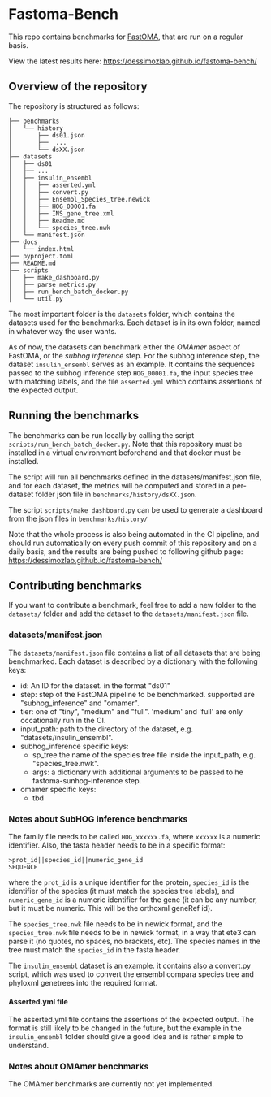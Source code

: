 # Fastoma-Bench

This repo contains benchmarks for [FastOMA](https://github.com/DessimozLab/FastOMA), that are run on a regular basis.

View the latest results here: https://dessimozlab.github.io/fastoma-bench/

## Overview of the repository

The repository is structured as follows:

```
├── benchmarks
│   └── history
│       ├── ds01.json
│       ├──  ...
│       └── dsXX.json
├── datasets
│   ├── ds01
│   ├── ...
│   ├── insulin_ensembl
│   │   ├── asserted.yml
│   │   ├── convert.py
│   │   ├── Ensembl_Species_tree.newick
│   │   ├── HOG_00001.fa
│   │   ├── INS_gene_tree.xml
│   │   ├── Readme.md
│   │   └── species_tree.nwk
│   └── manifest.json
├── docs
│   └── index.html
├── pyproject.toml
├── README.md
├── scripts
│   ├── make_dashboard.py
│   ├── parse_metrics.py
│   ├── run_bench_batch_docker.py
│   └── util.py
```

The most important folder is the `datasets` folder, which contains the datasets used for the benchmarks. 
Each dataset is in its own folder, named in whatever way the user wants.

As of now, the datasets can benchmark either the *OMAmer* aspect of FastOMA, or the *subhog inference* step.
For the subhog inference step, the dataset `insulin_ensembl` serves as an example. It contains the sequences
passed to the subhog inference step `HOG_00001.fa`, the input species tree with matching labels, and the file 
`asserted.yml` which contains assertions of the expected output.

## Running the benchmarks
The benchmarks can be run locally by calling the script `scripts/run_bench_batch_docker.py`. Note that this 
repository must be installed in a virtual environment beforehand and that docker must be installed.

The script will run all benchmarks defined in the datasets/manifest.json file, and for each dataset, the 
metrics will be computed and stored in a per-dataset folder json file in `benchmarks/history/dsXX.json`.

The script `scripts/make_dashboard.py` can be used to generate a dashboard from the json files in `benchmarks/history/`

Note that the whole process is also being automated in the CI pipeline, and should run automatically on every push 
commit of this repository and on a daily basis, and the results are being pushed to following github page: 
https://dessimozlab.github.io/fastoma-bench/


## Contributing benchmarks

If you want to contribute a benchmark, feel free to add a new folder to the `datasets/` folder and add the 
dataset to the `datasets/manifest.json` file.

### datasets/manifest.json
The `datasets/manifest.json` file contains a list of all datasets that are being benchmarked. Each dataset is 
described by a dictionary with the following keys:

- id: An ID for the dataset. in the format "ds01"
- step: step of the FastOMA pipeline to be benchmarked. supported are "subhog_inference" and "omamer".
- tier: one of "tiny", "medium" and "full". 'medium' and 'full' are only occationally run in the CI. 
- input_path: path to the directory of the dataset, e.g. "datasets/insulin_ensembl". 
- subhog_inference specific keys:
  - sp_tree the name of the species tree file inside the input_path, e.g. "species_tree.nwk".
  - args: a dictionary with additional arguments to be passed to he fastoma-sunhog-inference step.
- omamer specific keys:
  - tbd
  

### Notes about SubHOG inference benchmarks
The family file needs to be called `HOG_xxxxxx.fa`, where `xxxxxx` is a numeric identifier. Also, the fasta header needs 
to be in a specific format:
```
>prot_id||species_id||numeric_gene_id
SEQUENCE
```
where the `prot_id` is a unique identifier for the protein, `species_id` is the identifier of the species 
(it must match the species tree labels), and `numeric_gene_id` is a numeric identifier for the gene 
(it can be any number, but it must be numeric. This will be the orthoxml geneRef id).

The `species_tree.nwk` file needs to be in newick format, and the `species_tree.nwk` file needs to be in newick format, 
in a way that ete3 can parse it (no quotes, no spaces, no brackets, etc). The species names in the tree must match 
the `species_id` in the fasta header.

The `insulin_ensembl` dataset is an example. it contains also a convert.py script, which was used to convert the 
ensembl compara species tree and phyloxml genetrees into the required format.

#### Asserted.yml file
The asserted.yml file contains the assertions of the expected output. The format is still likely to be changed in the 
future, but the example in the `insulin_ensembl` folder should give a good idea and is rather simple to understand. 


### Notes about OMAmer benchmarks
The OMAmer benchmarks are currently not yet implemented.